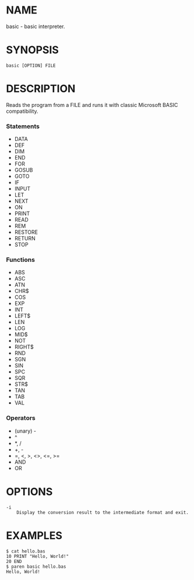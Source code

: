 # NAME
basic - basic interpreter.

# SYNOPSIS

    basic [OPTION] FILE

# DESCRIPTION
Reads the program from a FILE and runs it with classic Microsoft BASIC compatibility.

### Statements
- DATA
- DEF
- DIM
- END
- FOR
- GOSUB
- GOTO
- IF
- INPUT
- LET
- NEXT
- ON
- PRINT
- READ
- REM
- RESTORE
- RETURN
- STOP

### Functions
- ABS
- ASC
- ATN
- CHR$
- COS
- EXP
- INT
- LEFT$
- LEN
- LOG
- MID$
- NOT
- RIGHT$
- RND
- SGN
- SIN
- SPC
- SQR
- STR$
- TAN
- TAB
- VAL

### Operators
- (unary) -
- ^
- *, /
- +, -
- =, <, >, <>, <=, >=
- AND
- OR

# OPTIONS

    -i
        Display the conversion result to the intermediate format and exit.

# EXAMPLES

    $ cat hello.bas
    10 PRINT "Hello, World!"
    20 END
    $ paren basic hello.bas
    Hello, World!
